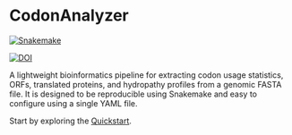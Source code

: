 # CodonAnalyzer
  
[![Snakemake](https://img.shields.io/badge/snakemake-≥5.6.0-brightgreen.svg?style=flat)](https://snakemake.readthedocs.io)
 
[![DOI](https://zenodo.org/badge/DOI/10.5281/zenodo.15384943.svg)](https://doi.org/10.5281/zenodo.15384943)

A lightweight bioinformatics pipeline for extracting codon usage statistics, ORFs, translated proteins, and hydropathy profiles from a genomic FASTA file. It is designed to be reproducible using Snakemake and easy to configure using a single YAML file.

Start by exploring the [Quickstart](quickstart.md).
